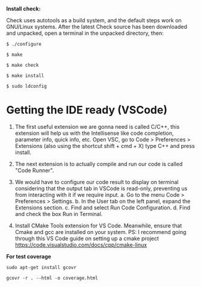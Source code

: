 **Install check:**

Check uses autotools as a build system, and the default steps work on GNU/Linux systems. After the latest Check source has been downloaded and unpacked, open a terminal in the unpacked directory, then:

`$ ./configure`

`$ make`

`$ make check`


`$ make install`

`$ sudo ldconfig`

# Getting the IDE ready (VSCode)


1. The first useful extension we are gonna need is called C/C++, this extension will help us with the Intellisense like code completion, parameter info, quick info, etc. 
Open VSC, go to Code > Preferences > Extensions (also using the shortcut shift + cmd + X) type C++ and press install.

2. The next extension is to actually compile and run our code is called "Code Runner". 
3. We would have to configure our code result to display on terminal considering that the output tab in VSCode is read-only, preventing us from interacting with it if we require input.
    a. Go to the menu Code > Preferences > Settings.
    b. In the User tab on the left panel, expand the Extensions section.
    c. Find and select Run Code Configuration.
    d. Find and check the box Run in Terminal.

4. Install CMake Tools extension for VS Code. Meanwhile, ensure that Cmake and gcc are installed on your system.
 PS: I recommend going through this VS Code guide on setting up a cmake project https://code.visualstudio.com/docs/cpp/cmake-linux

**For test coverage**

`sudo apt-get install gcovr`

`gcovr -r . --html -o coverage.html`
